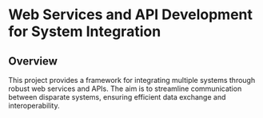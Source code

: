# **Web Services and API Development for System Integration**
## **Overview**  
This project provides a framework for integrating multiple systems through robust web services and APIs. The aim is to streamline communication between disparate systems, ensuring efficient data exchange and interoperability.



